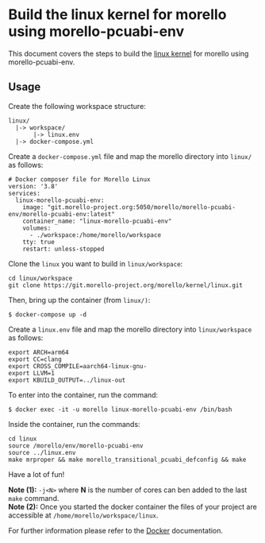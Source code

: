 # Build the linux kernel for morello using morello-pcuabi-env

This document covers the steps to build the [linux kernel](https://git.morello-project.org/morello/kernel/linux) for morello using morello-pcuabi-env.

## Usage

Create the following workspace structure:

```
linux/
  |-> workspace/
       |-> linux.env
  |-> docker-compose.yml
```

Create a `docker-compose.yml` file and map the morello directory into `linux/` as follows:

```
# Docker composer file for Morello Linux
version: '3.8'
services:
  linux-morello-pcuabi-env:
    image: "git.morello-project.org:5050/morello/morello-pcuabi-env/morello-pcuabi-env:latest"
    container_name: "linux-morello-pcuabi-env"
    volumes:
      - ./workspace:/home/morello/workspace
    tty: true
    restart: unless-stopped
```

Clone the `linux` you want to build in `linux/workspace`:
```
cd linux/workspace
git clone https://git.morello-project.org/morello/kernel/linux.git
```

Then, bring up the container (from `linux/)`:
```
$ docker-compose up -d
```

Create a `linux.env` file and map the morello directory into `linux/workspace` as follows:

```
export ARCH=arm64
export CC=clang
export CROSS_COMPILE=aarch64-linux-gnu-
export LLVM=1
export KBUILD_OUTPUT=../linux-out
```

To enter into the container, run the command:

```
$ docker exec -it -u morello linux-morello-pcuabi-env /bin/bash
```

Inside the container, run the commands:
```
cd linux
source /morello/env/morello-pcuabi-env
source ../linux.env
make mrproper && make morello_transitional_pcuabi_defconfig && make
```

Have a lot of fun!

**Note (1):** `-j<N>` where **N** is the number of cores can ben added to the last `make` command.  
**Note (2):** Once you started the docker container the files of your project are accessible at `/home/morello/workspace/linux`.

For further information please refer to the [Docker](https://docs.docker.com/) documentation.
